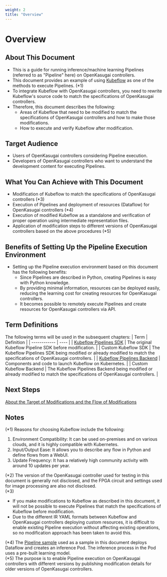 ```yaml
---
weight: 2
title: "Overview"
---
```

# Overview
## About This Document
* This is a guide for running inference/machine learning Pipelines (referred to as "Pipeline" here) on OpenKasugai controllers.
* This document provides an example of using [Kubeflow](https://www.kubeflow.org/) as one of the methods to execute Pipelines. (*1)
* To integrate Kubeflow with OpenKasugai controllers, you need to rewrite Kubeflow's source code to match the specifications of OpenKasugai controllers.
* Therefore, this document describes the following:
  * Areas of Kubeflow that need to be modified to match the specifications of OpenKasugai controllers and how to make those modifications.
  * How to execute and verify Kubeflow after modification.

## Target Audience
* Users of OpenKasugai controllers considering Pipeline execution.
* Developers of OpenKasugai controllers who want to understand the development content for executing Pipelines.

## What You Can Achieve with This Document
* Modification of Kubeflow to match the specifications of OpenKasugai controllers (*3)
* Execution of Pipelines and deployment of resources (Dataflow) for OpenKasugai controllers (*4)
* Execution of modified Kubeflow as a standalone and verification of proper operation using intermediate representation files.
* Application of modification steps to different versions of OpenKasugai controllers based on the above procedures (*5)

## Benefits of Setting Up the Pipeline Execution Environment
* Setting up the Pipeline execution environment based on this document has the following benefits:
  * Since Pipelines are described in Python, creating Pipelines is easy with Python knowledge.
  * By providing minimal information, resources can be deployed easily, reducing the learning cost for creating resources for OpenKasugai controllers.
  * It becomes possible to remotely execute Pipelines and create resources for OpenKasugai controllers via API.

## Term Definitions
The following terms will be used in the subsequent chapters:
| Term         | Definition | 
| ------------ | ---- | 
| [Kubeflow Pipelines SDK](https://www.kubeflow.org/docs/components/pipelines/)      | The original Kubeflow Pipeline SDK before modification. | 
| Custom Kubeflow SDK      | The Kubeflow Pipelines SDK being modified or already modified to match the specifications of OpenKasugai controllers. | 
| [Kubeflow Pipelines Backend](https://github.com/kubeflow/pipelines/tree/sdk-2.4.0/backend) | Components and code to launch Kubeflow on Kubernetes. | 
| Custom Kubeflow Backend | The Kubeflow Pipelines Backend being modified or already modified to match the specifications of OpenKasugai controllers. | 

## Next Steps
[About the Target of Modifications and the Flow of Modifications](../about-the-target-of-modifications-and-the-flow-of-modifications)

## Notes
(*1) Reasons for choosing Kubeflow include the following:
1. Environment Compatibility: It can be used on-premises and on various clouds, and it is highly compatible with Kubernetes.
2. Input/Output Ease: It allows you to describe any flow in Python and define flows from a WebUI.
3. Update Frequency: It has a relatively high community activity with around 10 updates per year.

(*2) The version of the OpenKasugai controller used for testing in this document is generally not disclosed, and the FPGA circuit and settings used for image processing are also not disclosed.   
(*3) 
* If you make modifications to Kubeflow as described in this document, it will not be possible to execute Pipelines that match the specifications of Kubeflow before modification.
* Due to the different IR YAML formats between Kubeflow and OpenKasugai controllers deploying custom resources, it is difficult to enable existing Pipeline execution without affecting existing operations, so no modification approach has been taken to avoid this.

(*4) The [Pipeline sample](../pipeline-sample) used as a sample in this document deploys Dataflow and creates an inference Pod. The inference process in the Pod uses a pre-built learning model.  
(*5) The purpose is to enable Pipeline execution on OpenKasugai controllers with different versions by publishing modification details for older versions of OpenKasugai controllers.